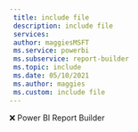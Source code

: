 ```yaml
---
 title: include file
 description: include file
 services: 
 author: maggiesMSFT
 ms.service: powerbi
 ms.subservice: report-builder
 ms.topic: include
 ms.date: 05/10/2021
 ms.author: maggies
 ms.custom: include file
---
```


❌ Power BI Report Builder